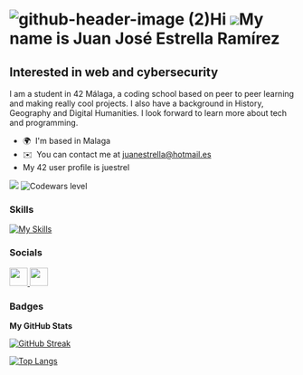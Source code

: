 ![github-header-image (2)](https://github.com/juan-est145/juan-est145/assets/128648875/491b07ce-38f1-440c-ab11-6d1df95ff26f)Hi ![](https://user-images.githubusercontent.com/18350557/176309783-0785949b-9127-417c-8b55-ab5a4333674e.gif)My name is Juan José Estrella Ramírez
==================================================================================================================================================

Interested in web and cybersecurity
-----------------------------------

I am a student in 42 Málaga, a coding school based on peer to peer learning and making really cool projects. I also have a background in History, Geography and Digital Humanities. I look forward to learn more about tech and programming.

* 🌍  I'm based in Malaga
* ✉️  You can contact me at [juanestrella@hotmail.es](mailto:juanestrella@hotmail.es)
* My 42 user profile is juestrel

<a href="https://www.github.com/juan-est145" target="_blank" rel="noreferrer"><img
src="https://img.shields.io/github/followers/juan-est145?logo=github&style=for-the-badge&color=3382ed&labelColor=000000" /></a>
<a href="https://www.github.com/juan-est145"></a><img src="https://www.codewars.com/users/juan_est145/badges/large" alt="Codewars level">
### Skills


[![My Skills](https://skillicons.dev/icons?i=c,cpp,cs,linux,unity,dotnet,bash,git,html,css,js,webpack,mysql,visualstudio,vscode)](https://skillicons.dev)


### Socials

<p align="left"> <a href="https://www.github.com/juan-est145" target="_blank" rel="noreferrer"> <picture> <source media="(prefers-color-scheme: dark)" srcset="https://raw.githubusercontent.com/danielcranney/readme-generator/main/public/icons/socials/github-dark.svg" /> <source media="(prefers-color-scheme: light)" srcset="https://raw.githubusercontent.com/danielcranney/readme-generator/main/public/icons/socials/github.svg" /> <img src="https://raw.githubusercontent.com/danielcranney/readme-generator/main/public/icons/socials/github.svg" width="32" height="32" /> </picture> </a> <a href="https://www.linkedin.com/in/juan-josé-estrella-ramírez-77a9b5268" target="_blank" rel="noreferrer"> <picture> <source media="(prefers-color-scheme: dark)" srcset="https://raw.githubusercontent.com/danielcranney/readme-generator/main/public/icons/socials/linkedin-dark.svg" /> <source media="(prefers-color-scheme: light)" srcset="https://raw.githubusercontent.com/danielcranney/readme-generator/main/public/icons/socials/linkedin.svg" /> <img src="https://raw.githubusercontent.com/danielcranney/readme-generator/main/public/icons/socials/linkedin.svg" width="32" height="32" /> </picture> </a></p>

### Badges

<b>My GitHub Stats</b>

[![GitHub Streak](https://streak-stats.demolab.com?user=juan-est145&theme=tokyonight&border_radius=5.7&date_format=j%20M%5B%20Y%5D&mode=weekly)](https://git.io/streak-stats)

[![Top Langs](https://github-readme-stats.vercel.app/api/top-langs/?username=juan-est145&size_weight=0.5&count_weight=0.5&langs_count=12&hide=HLSL,shaderlab&theme=tokyonight)](https://github.com/anuraghazra/github-readme-stats)
